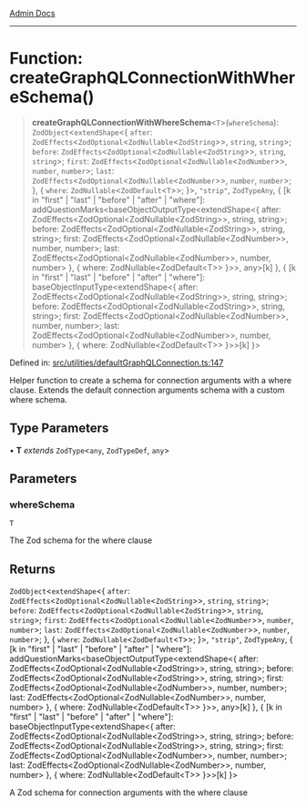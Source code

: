 [Admin Docs](/)

***

# Function: createGraphQLConnectionWithWhereSchema()

> **createGraphQLConnectionWithWhereSchema**\<`T`\>(`whereSchema`): `ZodObject`\<`extendShape`\<\{ `after`: `ZodEffects`\<`ZodOptional`\<`ZodNullable`\<`ZodString`\>\>, `string`, `string`\>; `before`: `ZodEffects`\<`ZodOptional`\<`ZodNullable`\<`ZodString`\>\>, `string`, `string`\>; `first`: `ZodEffects`\<`ZodOptional`\<`ZodNullable`\<`ZodNumber`\>\>, `number`, `number`\>; `last`: `ZodEffects`\<`ZodOptional`\<`ZodNullable`\<`ZodNumber`\>\>, `number`, `number`\>; \}, \{ `where`: `ZodNullable`\<`ZodDefault`\<`T`\>\>; \}\>, `"strip"`, `ZodTypeAny`, \{ \[k in "first" \| "last" \| "before" \| "after" \| "where"\]: addQuestionMarks\<baseObjectOutputType\<extendShape\<\{ after: ZodEffects\<ZodOptional\<ZodNullable\<ZodString\>\>, string, string\>; before: ZodEffects\<ZodOptional\<ZodNullable\<ZodString\>\>, string, string\>; first: ZodEffects\<ZodOptional\<ZodNullable\<ZodNumber\>\>, number, number\>; last: ZodEffects\<ZodOptional\<ZodNullable\<ZodNumber\>\>, number, number\> \}, \{ where: ZodNullable\<ZodDefault\<T\>\> \}\>\>, any\>\[k\] \}, \{ \[k in "first" \| "last" \| "before" \| "after" \| "where"\]: baseObjectInputType\<extendShape\<\{ after: ZodEffects\<ZodOptional\<ZodNullable\<ZodString\>\>, string, string\>; before: ZodEffects\<ZodOptional\<ZodNullable\<ZodString\>\>, string, string\>; first: ZodEffects\<ZodOptional\<ZodNullable\<ZodNumber\>\>, number, number\>; last: ZodEffects\<ZodOptional\<ZodNullable\<ZodNumber\>\>, number, number\> \}, \{ where: ZodNullable\<ZodDefault\<T\>\> \}\>\>\[k\] \}\>

Defined in: [src/utilities/defaultGraphQLConnection.ts:147](https://github.com/NishantSinghhhhh/talawa-api/blob/247632fc07d0e643f8a2b70ebda11c58da436773/src/utilities/defaultGraphQLConnection.ts#L147)

Helper function to create a schema for connection arguments with a where clause.
Extends the default connection arguments schema with a custom where schema.

## Type Parameters

• **T** *extends* `ZodType`\<`any`, `ZodTypeDef`, `any`\>

## Parameters

### whereSchema

`T`

The Zod schema for the where clause

## Returns

`ZodObject`\<`extendShape`\<\{ `after`: `ZodEffects`\<`ZodOptional`\<`ZodNullable`\<`ZodString`\>\>, `string`, `string`\>; `before`: `ZodEffects`\<`ZodOptional`\<`ZodNullable`\<`ZodString`\>\>, `string`, `string`\>; `first`: `ZodEffects`\<`ZodOptional`\<`ZodNullable`\<`ZodNumber`\>\>, `number`, `number`\>; `last`: `ZodEffects`\<`ZodOptional`\<`ZodNullable`\<`ZodNumber`\>\>, `number`, `number`\>; \}, \{ `where`: `ZodNullable`\<`ZodDefault`\<`T`\>\>; \}\>, `"strip"`, `ZodTypeAny`, \{ \[k in "first" \| "last" \| "before" \| "after" \| "where"\]: addQuestionMarks\<baseObjectOutputType\<extendShape\<\{ after: ZodEffects\<ZodOptional\<ZodNullable\<ZodString\>\>, string, string\>; before: ZodEffects\<ZodOptional\<ZodNullable\<ZodString\>\>, string, string\>; first: ZodEffects\<ZodOptional\<ZodNullable\<ZodNumber\>\>, number, number\>; last: ZodEffects\<ZodOptional\<ZodNullable\<ZodNumber\>\>, number, number\> \}, \{ where: ZodNullable\<ZodDefault\<T\>\> \}\>\>, any\>\[k\] \}, \{ \[k in "first" \| "last" \| "before" \| "after" \| "where"\]: baseObjectInputType\<extendShape\<\{ after: ZodEffects\<ZodOptional\<ZodNullable\<ZodString\>\>, string, string\>; before: ZodEffects\<ZodOptional\<ZodNullable\<ZodString\>\>, string, string\>; first: ZodEffects\<ZodOptional\<ZodNullable\<ZodNumber\>\>, number, number\>; last: ZodEffects\<ZodOptional\<ZodNullable\<ZodNumber\>\>, number, number\> \}, \{ where: ZodNullable\<ZodDefault\<T\>\> \}\>\>\[k\] \}\>

A Zod schema for connection arguments with the where clause
